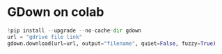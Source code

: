 # GDown on colab
```python
!pip install --upgrade --no-cache-dir gdown
url = "gdrive file link"
gdown.download(url=url, output="filename", quiet=False, fuzzy=True)
```
